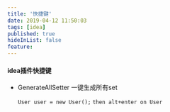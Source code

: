 ```yaml
---
title: '快捷键'
date: 2019-04-12 11:50:03
tags: [idea]
published: true
hideInList: false
feature: 
---
```


#### idea插件快捷键

* GenerateAllSetter 一键生成所有set

  `User user = new User();`
  `then alt+enter on User`

<!--more-->